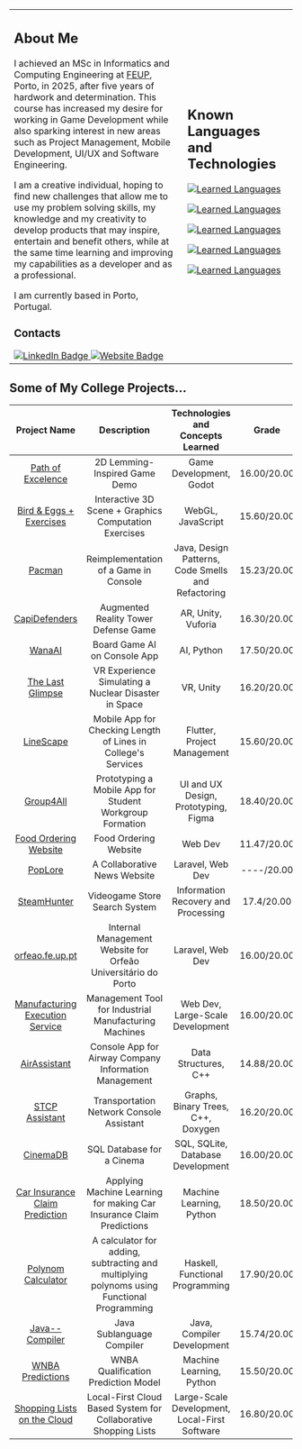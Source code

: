 <table border="0" align="center">
 <tr>
<td>

## About Me
I achieved an MSc in Informatics and Computing Engineering at [FEUP](https://github.com/FEUP), Porto, in 2025, after five years of hardwork and determination. This course has increased my desire for working in Game Development while also sparking interest in new areas such as Project Management, Mobile Development, UI/UX and Software Engineering. 

I am a creative individual, hoping to find new challenges that allow me to use my problem solving skills, my knowledge and my creativity to develop products that may inspire, entertain and benefit others, while at the same time learning and improving my capabilities as a developer and as a professional.

I am currently based in Porto, Portugal.
### Contacts
<a href="https://www.linkedin.com/in/pedro-gomes-245a2329b/">
   <img src="https://img.shields.io/badge/LinkedIn-0077B5?style=for-the-badge&logo=linkedin&logoColor=white" alt="LinkedIn Badge"/>
  </a>
  <a href="mailto:pedrocabgomes@outlook.pt">
   <img src="https://img.shields.io/badge/Outlook-D14836?style=for-the-badge&logo=microsoft-outlook&logoColor=white" alt="Website Badge"/>
 </a>

</td>
<td>

## Known Languages and Technologies

[![Learned Languages](https://skillicons.dev/icons?i=html,css,js,php)](https://skillicons.dev)

[![Learned Languages](https://skillicons.dev/icons?i=sqlite,postgres)](https://skillicons.dev)

[![Learned Languages](https://skillicons.dev/icons?i=c,cs,cpp)](https://skillicons.dev)

[![Learned Languages](https://skillicons.dev/icons?i=haskell,py,java,matlab)](https://skillicons.dev)

[![Learned Languages](https://skillicons.dev/icons?i=figma,flutter,laravel,unity,godot)](https://skillicons.dev)
</td>

 </tr>
</table>

## Some of My College Projects...
|Project Name | Description|Technologies and Concepts Learned|Grade|Status|
|:----:|:--:|:--:|:--:|:--:|
|[Path of Excelence](https://github.com/Pedro-CAB/DDJD-Demo/tree/main)| 2D Lemming-Inspired Game Demo |Game Development, Godot|16.00/20.00|Public|
|[Bird & Eggs + Exercises](https://github.com/Pedro-CAB/Computer-Graphics?tab=readme-ov-file)|Interactive 3D Scene + Graphics Computation Exercises |WebGL, JavaScript|15.60/20.00|Public|
|[Pacman](https://github.com/FEUP-LDTS-2021/ldts-project-assignment-g1102)|Reimplementation of a Game in Console|Java, Design Patterns, Code Smells and Refactoring|15.23/20.00|Public|
|[CapiDefenders](https://github.com/Pedro-PFerreira/RVA)|Augmented Reality Tower Defense Game|AR, Unity, Vuforia|16.30/20.00|Public|
|[WanaAI](https://github.com/Pedro-CAB/IA-Project)|Board Game AI on Console App|AI, Python|17.50/20.00|Public|
|[The Last Glimpse](https://github.com/lougon02/RVA2)|VR Experience Simulating a Nuclear Disaster in Space|VR, Unity|16.20/20.00|Private|
|[LineScape](https://github.com/LEIC-ES-2021-22/3LEIC02T5)|Mobile App for Checking Length of Lines in College's Services|Flutter, Project Management|15.60/20.00|Public|
|[Group4All](https://www.figma.com/proto/BAWQdh25iAYvMlHg9xhj2T/Group4All?type=design&node-id=229-76&t=VPt2h9oMod3SIYx9-0&scaling=scale-down&page-id=0%3A1&starting-point-node-id=28%3A90&show-proto-sidebar=1)|Prototyping a Mobile App for Student Workgroup Formation|UI and UX Design, Prototyping, Figma|18.40/20.00|Public|
|[Food Ordering Website](https://github.com/pedronunomacedo/LTW-Project)|Food Ordering Website|Web Dev|11.47/20.00|Public|
|[PopLore](https://github.com/Pedro-CAB/LBAW-Project)| A Collaborative News Website|Laravel, Web Dev|----/20.00|Private|
|[SteamHunter](https://github.com/Pedro-CAB/PRI-Project)|Videogame Store Search System|Information Recovery and Processing|17.4/20.00|Public|
|[orfeao.fe.up.pt](https://github.com/Pedro-CAB/projeto-integrador)|Internal Management Website for Orfeão Universitário do Porto|Laravel, Web Dev|16.00/20.00|Private|
|[Manufacturing Execution Service](https://github.com/FEUP-MEIC-DS-2023-1MEIC03/MES)|Management Tool for Industrial Manufacturing Machines|Web Dev, Large-Scale Development|16.00/20.00|Private|
|[AirAssistant](https://github.com/Pedro-CAB/aed2122_trabalho1)|Console App for Airway Company Information Management|Data Structures, C++|14.88/20.00|Public|
|[STCP Assistant](https://github.com/Pedro-CAB/aedProject2/tree/main)|Transportation Network Console Assistant|Graphs, Binary Trees, C++, Doxygen|16.20/20.00|Public|
|[CinemaDB](https://github.com/Pedro-CAB/CinemaBD)|SQL Database for a Cinema|SQL, SQLite, Database Development|16.00/20.00|Public|
|[Car Insurance Claim Prediction](https://github.com/Pedro-CAB/IA-Project-2)|Applying Machine Learning for making Car Insurance Claim Predictions|Machine Learning, Python|18.50/20.00|Public|
|[Polynom Calculator](https://github.com/Pedro-CAB/PFL-Project)| A calculator for adding, subtracting and multiplying polynoms using Functional Programming|Haskell, Functional Programming|17.90/20.00|Public|
|[Java-- Compiler](https://github.com/Pedro-CAB/Compilers)|Java Sublanguage Compiler|Java, Compiler Development|15.74/20.00|Public|
|[WNBA Predictions](https://github.com/Pedro-CAB/AC-Project)|WNBA Qualification Prediction Model|Machine Learning, Python|15.50/20.00|Public|
|[Shopping Lists on the Cloud](https://github.com/Pedro-CAB/AC-Project)|Local-First Cloud Based System for Collaborative Shopping Lists|Large-Scale Development, Local-First Software|16.80/20.00|Public|

<!---------------------------------[ Badges ]---------------------------------->

[Badge License]: https://img.shields.io/badge/-BY_SA_4.0-ae6c18.svg?style=for-the-badge&labelColor=EF9421&logoColor=white&logo=CreativeCommons
[Badge Likes]: https://img.shields.io/github/stars/MarkedDown/Buttons?style=for-the-badge&labelColor=d0ab23&color=b0901e&logoColor=white&logo=Trustpilot

<!---
Pedro-CAB/Pedro-CAB is a ✨ special ✨ repository because its `README.md` (this file) appears on your GitHub profile.
You can click the Preview link to take a look at your changes.
--->
